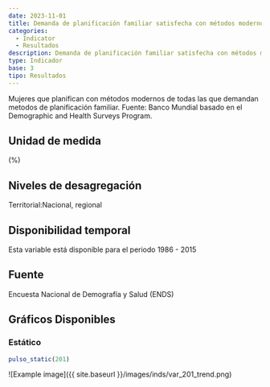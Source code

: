 ```yaml
---
date: 2023-11-01
title: Demanda de planificación familiar satisfecha con métodos modernos( nacional )
categories:
  - Indicator
  - Resultados
description: Demanda de planificación familiar satisfecha con métodos modernos
type: Indicador
base: 3
tipo: Resultados
--- 
```


Mujeres que planifican con métodos modernos de todas las que demandan metodos de planificación familiar.
Fuente: Banco Mundial basado en el Demographic and Health Surveys Program.

## Unidad de medida
(%)

## Niveles de desagregación
Territorial:Nacional, regional

## Disponibilidad temporal
Esta variable está disponible para el periodo 1986 - 2015

## Fuente
Encuesta Nacional de Demografía y Salud (ENDS)

## Gráficos Disponibles

### Estático

``` R
pulso_static(201)
```

![Example image]({{ site.baseurl }}/images/inds/var_201_trend.png)
